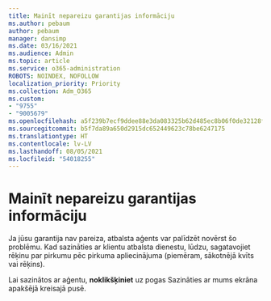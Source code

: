 ```yaml
---
title: Mainīt nepareizu garantijas informāciju
ms.author: pebaum
author: pebaum
manager: dansimp
ms.date: 03/16/2021
ms.audience: Admin
ms.topic: article
ms.service: o365-administration
ROBOTS: NOINDEX, NOFOLLOW
localization_priority: Priority
ms.collection: Adm_O365
ms.custom:
- "9755"
- "9005679"
ms.openlocfilehash: a5f239b7ecf9ddee88e3da083325b62d485ec8b06f0de32128fc6a750044af36
ms.sourcegitcommit: b5f7da89a650d2915dc652449623c78be6247175
ms.translationtype: HT
ms.contentlocale: lv-LV
ms.lasthandoff: 08/05/2021
ms.locfileid: "54018255"
---
```

# <a name="change-incorrect-warranty-information"></a>Mainīt nepareizu garantijas informāciju

Ja jūsu garantija nav pareiza, atbalsta aģents var palīdzēt novērst šo problēmu. Kad sazināties ar klientu atbalsta dienestu, lūdzu, sagatavojiet rēķinu par pirkumu pēc pirkuma apliecinājuma (piemēram, sākotnējā kvīts vai rēķins).

Lai sazinātos ar aģentu, **noklikšķiniet** uz pogas Sazināties ar mums ekrāna apakšējā kreisajā pusē.